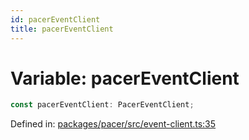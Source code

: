 ```yaml
---
id: pacerEventClient
title: pacerEventClient
---
```


<!-- DO NOT EDIT: this page is autogenerated from the type comments -->

# Variable: pacerEventClient

```ts
const pacerEventClient: PacerEventClient;
```

Defined in: [packages/pacer/src/event-client.ts:35](https://github.com/TanStack/pacer/blob/main/packages/pacer/src/event-client.ts#L35)
